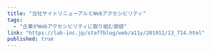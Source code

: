 ```yaml
---
title: "当社サイトリニューアルとWebアクセシビリティ"
tags:
  - "企業がWebアクセシビリティに取り組む価値"
link: "https://lab-inc.jp/staffblog/web/a11y/201911/13_714.html"
published: true
---
```

